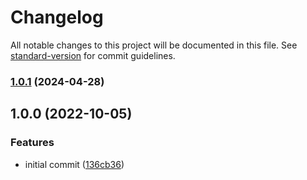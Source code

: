 # Changelog

All notable changes to this project will be documented in this file. See [standard-version](https://github.com/conventional-changelog/standard-version) for commit guidelines.

### [1.0.1](https://github.com/compwright/axios-header-interceptor/compare/v1.0.0...v1.0.1) (2024-04-28)

## 1.0.0 (2022-10-05)


### Features

* initial commit ([136cb36](https://github.com/compwright/axios-header-interceptor/commit/136cb36e95287b7cf053af8ab752f06c6c03fa58))
